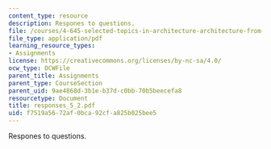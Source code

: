 ```yaml
---
content_type: resource
description: Respones to questions.
file: /courses/4-645-selected-topics-in-architecture-architecture-from-1750-to-the-present-fall-2004/f7519a5672af0bca92cfa825b025bee5_responses_5_2.pdf
file_type: application/pdf
learning_resource_types:
- Assignments
license: https://creativecommons.org/licenses/by-nc-sa/4.0/
ocw_type: OCWFile
parent_title: Assignments
parent_type: CourseSection
parent_uid: 9ae4868d-3b1e-b37d-c0bb-70b5beecefa8
resourcetype: Document
title: responses_5_2.pdf
uid: f7519a56-72af-0bca-92cf-a825b025bee5
---
```

Respones to questions.